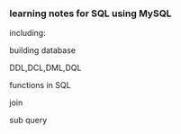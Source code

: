 ### learning notes for SQL using MySQL
including:

building database

DDL,DCL,DML,DQL

functions in SQL

join

sub query
